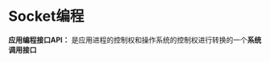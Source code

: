 # Socket编程  


**应用编程接口API：** 是应用进程的控制权和操作系统的控制权进行转换的一个**系统调用接口**  

                                
